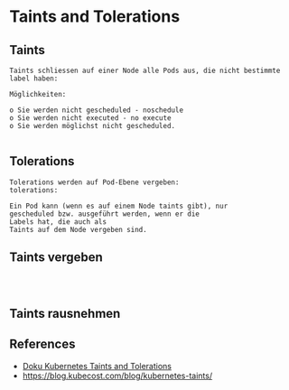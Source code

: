 # Taints and Tolerations 

## Taints 

```
Taints schliessen auf einer Node alle Pods aus, die nicht bestimmte label haben:

Möglichkeiten:

o Sie werden nicht gescheduled - noschedule 
o Sie werden nicht executed - no execute 
o Sie werden möglichst nicht gescheduled. 


```

## Tolerations 

```
Tolerations werden auf Pod-Ebene vergeben: 
tolerations: 

Ein Pod kann (wenn es auf einem Node taints gibt), nur 
gescheduled bzw. ausgeführt werden, wenn er die 
Labels hat, die auch als
Taints auf dem Node vergeben sind.
```

## Taints vergeben 

```



```


## Taints rausnehmen 

## References 
  
  * [Doku Kubernetes Taints and Tolerations](https://kubernetes.io/docs/concepts/scheduling-eviction/taint-and-toleration/)
  * https://blog.kubecost.com/blog/kubernetes-taints/
